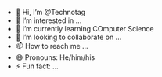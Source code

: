 - 👋 Hi, I’m @Technotag
- 👀 I’m interested in ...
- 🌱 I’m currently learning COmputer Science
- 💞️ I’m looking to collaborate on ...
- 📫 How to reach me ...
- 😄 Pronouns: He/him/his
- ⚡ Fun fact: ...

<!---
Technotag/Technotag is a ✨ special ✨ repository because its `README.md` (this file) appears on your GitHub profile.
You can click the Preview link to take a look at your changes.
--->
